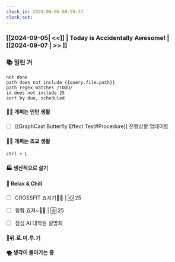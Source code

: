 ```yaml
---
clock_in: 2024-09-06 08:59:37
clock_out: 
---
```

### [[2024-09-05| <<]] | **Today is Accidentally Awesome!** | [[2024-09-07 | >> ]]

### 📚 밀린 거
```tasks
not done 
path does not include {{query.file.path}}
path regex matches /TODO/
id does not include 25
sort by due, scheduled
```

#### 🤦‍♂️ 개쩌는 인턴 생활
- [ ] [[GraphCast Butterfly Effect Test#Procedure]] 진행상황 업데이트

#### 👨‍🏫 개쩌는 조교 생활
`ctrl + L`

#### 🏭 생산적으로 살기

#### 🍻 Relax & Chill 
- [ ] CROSSFIT 죠지기🏋️‍♀️ | 🆔 25
- [ ] 힙합 죠져~🤸‍♂️ | 🆔 25
- [ ] 점심 AI 대학원 설명회


#### 💨뒤.로.미.루.기

#### 🌪 생각이 돌아가는 중